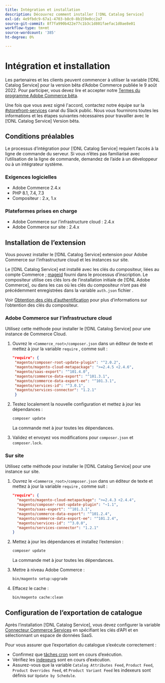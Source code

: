 ```yaml
---
title: Intégration et installation
description: Découvrez comment installer [!DNL Catalog Service]
exl-id: 4e9fbdc9-67a1-4703-b8c0-8b159e0cc2a7
source-git-commit: 8f7fa990b422e77c1b3c1d801faefac1d0ae8e01
workflow-type: tm+mt
source-wordcount: '385'
ht-degree: 0%

---
```


# Intégration et installation

Les partenaires et les clients peuvent commencer à utiliser la variable [!DNL Catalog Service] pour la version bêta d’Adobe Commerce publiée le 9 août 2022. Pour participer, vous devez lire et accepter notre [Termes du programme Adobe Commerce bêta](https://experiencecloudpanel.adobe.com/h/s/6eGskQlHvLSHztsNmKCWMy).

Une fois que vous avez signé l&#39;accord, contactez notre équipe sur la [#storefront-services](https://magentocommeng.slack.com/archives/C03HVPG8RS4) canal du Slack public. Nous vous fournirons toutes les informations et les étapes suivantes nécessaires pour travailler avec le [!DNL Catalog Service] Version bêta.

## Conditions préalables

Le processus d’intégration pour [!DNL Catalog Service] requiert l’accès à la ligne de commande du serveur. Si vous n’êtes pas familiarisé avec l’utilisation de la ligne de commande, demandez de l’aide à un développeur ou à un intégrateur système.

### Exigences logicielles

- Adobe Commerce 2.4.x
- PHP 8.1, 7.4, 7.3
- Compositeur : 2.x, 1.x

### Plateformes prises en charge

- Adobe Commerce sur l’infrastructure cloud : 2.4.x
- Adobe Commerce sur site : 2.4.x

## Installation de l’extension

Vous pouvez installer le [!DNL Catalog Service] extension pour Adobe Commerce sur l’infrastructure cloud et les instances sur site.

Le [!DNL Catalog Service] est installé avec les clés du compositeur, liées au compte Commerce ; [mageid](https://developer.adobe.com/commerce/marketplace/guides/sellers/profile-personal/#field-descriptions) fourni dans le processus d’inscription. Le compositeur utilise ces clés lors de l’installation initiale de [!DNL Adobe Commerce], ou dans les cas où les clés du compositeur n’ont pas été précédemment enregistrées dans la variable `auth.json` fichier .

Voir [Obtention des clés d’authentification](https://devdocs.magento.com/guides/v2.4/install-gde/prereq/connect-auth.html) pour plus d’informations sur l’obtention des clés du compositeur.

### Adobe Commerce sur l’infrastructure cloud

Utilisez cette méthode pour installer le [!DNL Catalog Service] pour une instance de Commerce Cloud.

1. Ouvrez le `<Commerce_root>/composer.json` dans un éditeur de texte et mettez à jour la variable `require` , comme suit :

   ```json
   "require": {
    "magento/composer-root-update-plugin": "^2.0.2",
    "magento/magento-cloud-metapackage": ">=2.4.5 <2.4.6",
    "magento/saas-export": "^101.4.0",
    "magento/commerce-data-export": "^101.3.1",
    "magento/commerce-data-export-ee": "^101.3.1",
    "magento/services-id": "^3.0.1",
    "magento/services-connector": "1.2.1"
    }
   ```

   <!-- What if the customer already has other services installed, and some of these lines are already present? Do they need to delete the duplications? What if the version numbers are different? -->

1. Testez localement la nouvelle configuration et mettez à jour les dépendances :

   ```bash
   composer update
   ```

   La commande met à jour toutes les dépendances.

1. Validez et envoyez vos modifications pour `composer.json` et `composer.lock`.

### Sur site

Utilisez cette méthode pour installer le [!DNL Catalog Service] pour une instance sur site.

1. Ouvrez le `<Commerce_root>/composer.json` dans un éditeur de texte et mettez à jour la variable `require` , comme suit :

   ```json
   "require": {
     "magento/magento-cloud-metapackage": ">=2.4.3 <2.4.4",
     "magento/composer-root-update-plugin": "~1.1",
     "magento/saas-export": "^101.3.1",
     "magento/commerce-data-export": "^101.2.4",    
     "magento/commerce-data-export-ee": "^101.2.4",
     "magento/services-id": "^3.0.0",
     "magento/services-connector": "1.2.1"
   }
   ```

1. Mettez à jour les dépendances et installez l’extension :

   ```bash
   composer update
   ```

   La commande met à jour toutes les dépendances.

1. Mettre à niveau Adobe Commerce :

   ```bash
   bin/magento setup:upgrade
   ```

1. Effacez le cache :

   ```bash
   bin/magento cache:clean
   ```

## Configuration de l’exportation de catalogue

Après l’installation [!DNL Catalog Service], vous devez configurer la variable [Connecteur Commerce Services](../landing/saas.md) en spécifiant les clés d’API et en sélectionnant un espace de données SaaS.

Pour vous assurer que l’exportation du catalogue s’exécute correctement :

- Confirmez que [tâches cron](https://experienceleague.adobe.com/docs/commerce-operations/configuration-guide/cli/configure-cron-jobs.html) sont en cours d’exécution.
- Vérifiez les [indexeurs](https://experienceleague.adobe.com/docs/commerce-operations/configuration-guide/cli/manage-indexers.html) sont en cours d’exécution.
- Assurez-vous que la variable `Catalog Attributes Feed`, `Product Feed`, `Product Overrides Feed`, et `Product Variant Feed` les indexeurs sont définis sur `Update by Schedule`.
